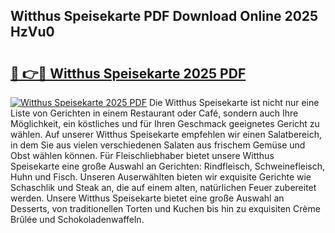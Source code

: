 ## Witthus Speisekarte PDF Download Online 2025 HzVu0

# <h2><a href="http://gc8gbc.nevu.top/?p=Witthus+Speisekarte">🔗 👉🔴 Witthus Speisekarte 2025 PDF</a></h2>

[![Witthus Speisekarte 2025 PDF](https://i.imgur.com/dBaPXMq.png)](http://gc8gbc.nevu.top/?p=Witthus+Speisekarte)
Die Witthus Speisekarte ist nicht nur eine Liste von Gerichten in einem Restaurant oder Café, sondern auch Ihre Möglichkeit, ein köstliches und für Ihren Geschmack geeignetes Gericht zu wählen. Auf unserer Witthus Speisekarte empfehlen wir einen Salatbereich, in dem Sie aus vielen verschiedenen Salaten aus frischem Gemüse und Obst wählen können. Für Fleischliebhaber bietet unsere Witthus Speisekarte eine große Auswahl an Gerichten: Rindfleisch, Schweinefleisch, Huhn und Fisch. Unseren Auserwählten bieten wir exquisite Gerichte wie Schaschlik und Steak an, die auf einem alten, natürlichen Feuer zubereitet werden. Unsere Witthus Speisekarte bietet eine große Auswahl an Desserts, von traditionellen Torten und Kuchen bis hin zu exquisiten Crème Brûlée und Schokoladenwaffeln.
